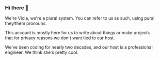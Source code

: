 ### Hi there 👋
We're Viola, we're a plural system. You can refer to us as such, using pural they/them pronouns.

This account is mostly here for us to write about things or make projects that for privacy reasons we don't want tied to our host.

We've been coding for nearly two decades, and our host is a professional engineer. We think she's pretty cool.

